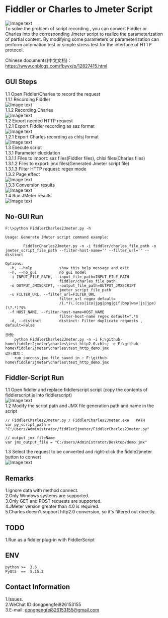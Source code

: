 # Fiddler or Charles to Jmeter Script
![Image text](.resources/img/logo.png)<br>
To solve the problem of script recording , you can convert Fiddler or Charles into the corresponding Jmeter script to realize the parameterization of partial content. By modifying some parameters or parameterization can perform automation test or simple stress test for the interface of HTTP protocol.<br>

Chinese documents(中文文档)：https://www.cnblogs.com/fbyyx/p/12827415.html

## GUI Steps
1.1 Open Fiddler/Charles to record the request<br>
1.1.1 Recording Fiddler<br>
![Image text](.resources/img/img_01.jpg)<br>
1.1.2 Recording Charles<br>
![Image text](.resources/img/img_08.jpg)<br>
1.2 Export needed HTTP request<br>
1.2.1 Export Fiddler recording as saz format<br>
![Image text](.resources/img/img_02.jpg)<br>
1.2.1 Export Charles recording as chlsj format<br>
![Image text](.resources/img/img_07.jpg)<br>
1.3 Execute script<br>
1.3.1 Parameter elucidation<br>
1.3.1.1 Files to import: saz files(Fiddler files), chlsi files(Charles files)<br>
1.3.1.2 Files to export: jmx files(Generated Jmeter script file)<br>
1.3.1.3 Filter HTTP request: regex mode<br>
1.3.2 Page effect<br>
![Image text](.resources/img/img_03.jpg)<br>
1.3.3 Conversion results<br>
![Image text](.resources/img/img_04.jpg)<br>
1.4 Run JMeter results<br>
![Image text](.resources/img/img_05.jpg)<br>


## No-GUI Run
```text
F:\>python FiddlerCharles2Jmeter.py -h

Usage: Generate JMeter script command example:

        FiddlerCharles2Jmeter.py -n -i fiddler/charles_file_path -o jmeter_script_file_path --filter-host-name='' --filter_url='' --distinct

Options:
  -h, --help            show this help message and exit
  -n, --no_gui          no gui model
  -i INPUT_FILE_PATH, --input_file_path=INPUT_FILE_PATH
                        fiddler/charles_file_path
  -o OUTPUT_JMXSCRIPT, --output_file_path=OUTPUT_JMXSCRIPT
                        jmeter_script_file_path
  -u FILTER_URL, --filter_url=FILTER_URL
                        filter_url regex default=
                        /(.*)\.(css|ico|jpg|png|gif|bmp|wav|js|jpe)(\?.*)?$%
  -f HOST_NAME, --filter-host-name=HOST_NAME
                        filter-host-name regex default=^.*$
  -d, --distinct        distinct: Filter duplicate requests , default=False

```
```text
示例:
    python FiddlerCharles2Jmeter.py -n -i F:\github-home\fiddler2jmeter\charles\test_http2.0.chlsj -o F:\github-home\fiddler2jmeter\charles\test_http_demo.jmx
运行成功：
    run success,jmx file saved in : F:\github-home\fiddler2jmeter\charles\test_http_demo.jmx
```
## Fiddler-Script Run
1.1 Open fiddler and replace fiddlerscript script (copy the contents of fiddlerscript.js into fiddlerscript)<br>
![Image text](.resources/img/fiddlerScript.png)<br>
1.2 Modify the script path and JMX file generation path and name in the script<br>
```text
// FiddlerCharles2Jmeter.py / FiddlerCharles2Jmeter.exe   PATH
var py_script_path = "C:/Users/Administrator/fiddler2jmeter/FiddlerCharles2Jmeter.py"

// output jmx fileName
var jmx_output_file = "C:/Users/Administrator/Desktop/demo.jmx"
```
1.3 Select the request to be converted and right-click the fiddle2jmeter button to convert<br>
![Image text](.resources/img/fiddlerbutton.png)<br>

## Remarks
1.Ignore data with method connect.<br>
2.Only Windows systems are supported.<br>
3.Only GET and POST requests are supported.<br>
4.JMeter version greater than 4.0 is required.<br>
5.Charles doesn't support http2.0 conversion, so it's filtered out directly.<br>

## TODO
1.Run as a fiddler plug-in with FiddlerScript<br>

## ENV
```buildoutcfg
python >=  3.6  
PyQt5  ==  5.15.2
```

## Contact Information
1.Issues.<br>
2.WeChat ID:dongpengfei826153155<br>
3.E-mail: dongpengfei826153155@gmail.com<br>

